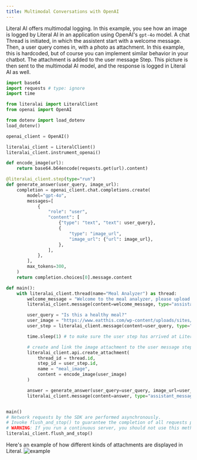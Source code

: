 ```yaml
---
title: Multimodal Conversations with OpenAI
---
```


Literal AI offers multimodal logging. In this example, you see how an image is logged by Literal AI in an application using OpenAI's `gpt-4o` model. A chat Thread is initiated, in which the assistent start with a welcome message. Then, a user query comes in, with a photo as attachment. In this example, this is hardcoded, but of course you can implement similar behavior in your chatbot. The attachment is added to the user message Step. This picture is then sent to the multimodal AI model, and the response is logged in Literal AI as well.

```python multimodal.py
import base64
import requests # type: ignore
import time

from literalai import LiteralClient
from openai import OpenAI

from dotenv import load_dotenv
load_dotenv()

openai_client = OpenAI()

literalai_client = LiteralClient()
literalai_client.instrument_openai()

def encode_image(url):
    return base64.b64encode(requests.get(url).content)

@literalai_client.step(type="run")
def generate_answer(user_query, image_url):
    completion = openai_client.chat.completions.create(
        model="gpt-4o",
        messages=[
            {
                "role": "user",
                "content": [
                    {"type": "text", "text": user_query},
                    {
                        "type": "image_url",
                        "image_url": {"url": image_url},
                    },
                ],
            },
        ],
        max_tokens=300,
    )
    return completion.choices[0].message.content

def main():
    with literalai_client.thread(name="Meal Analyzer") as thread:
        welcome_message = "Welcome to the meal analyzer, please upload an image of your plate!"
        literalai_client.message(content=welcome_message, type="assistant_message", name="My Assistant")

        user_query = "Is this a healthy meal?"
        user_image = "https://www.eatthis.com/wp-content/uploads/sites/4/2021/05/healthy-plate.jpg"
        user_step = literalai_client.message(content=user_query, type="user_message", name="User")

        time.sleep(1) # to make sure the user step has arrived at Literal AI

        # create and link the image attachment to the user message step
        literalai_client.api.create_attachment(
            thread_id = thread.id,
            step_id = user_step.id,
            name = "meal_image",
            content = encode_image(user_image)
        )

        answer = generate_answer(user_query=user_query, image_url=user_image)
        literalai_client.message(content=answer, type="assistant_message", name="My Assistant")


main()
# Network requests by the SDK are performed asynchronously.
# Invoke flush_and_stop() to guarantee the completion of all requests prior to the process termination.
# WARNING: If you run a continuous server, you should not use this method.
literalai_client.flush_and_stop()
```

Here's an example of how different kinds of attachments are displayed in Literal.
![example](/img/healthy-meal.png)
